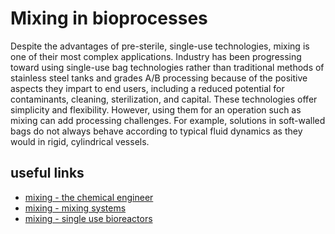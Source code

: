 # Mixing in bioprocesses

Despite the advantages of pre-sterile, single-use technologies, mixing is one of their most complex applications. Industry has been progressing toward using single-use bag technologies rather than traditional methods of stainless steel tanks and grades A/B processing because of the positive aspects they impart to end users, including a reduced potential for contaminants, cleaning, sterilization, and capital. These technologies offer simplicity and flexibility. However, using them for an operation such as mixing can add processing challenges. For example, solutions in soft-walled bags do not always behave according to typical fluid dynamics as they would in rigid, cylindrical vessels.

## useful links

- [mixing - the chemical engineer](https://www.thechemicalengineer.com/features/rules-of-thumb-jet-mixing/)
- [mixing - mixing systems](https://www.mixing.com/jet-mixing)
- [mixing - single use bioreactors](https://bioprocessintl.com/upstream-processing/upstream-single-use-technologies/mixing-in-small-scale-single-use-systems-306181/)
